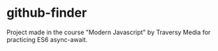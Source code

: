 # github-finder
Project made in the course "Modern Javascript" by Traversy Media for practicing ES6 async-await.
